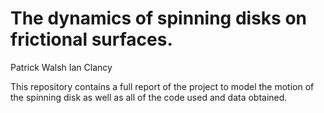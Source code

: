 # The dynamics of spinning disks on frictional surfaces.
Patrick Walsh
Ian Clancy

This repository contains a full report of the project to 
model the motion of the spinning disk as well as all of 
the code used and data obtained.
